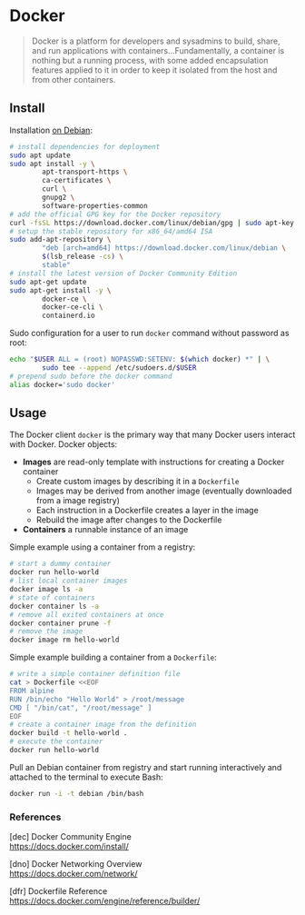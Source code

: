 # Docker

> Docker is a platform for developers and sysadmins to build, share, and run applications with containers...Fundamentally, a container is nothing but a running process, with some added encapsulation features applied to it in order to keep it isolated from the host and from other containers.

## Install

Installation [on Debian](https://docs.docker.com/install/linux/docker-ce/debian/):

```bash
# install dependencies for deployment
sudo apt update
sudo apt install -y \
        apt-transport-https \
        ca-certificates \
        curl \
        gnupg2 \
        software-properties-common
# add the official GPG key for the Docker repository
curl -fsSL https://download.docker.com/linux/debian/gpg | sudo apt-key add -
# setup the stable repository for x86_64/amd64 ISA
sudo add-apt-repository \
        "deb [arch=amd64] https://download.docker.com/linux/debian \
        $(lsb_release -cs) \
        stable"
# install the latest version of Docker Community Edition
sudo apt-get update
sudo apt-get install -y \
        docker-ce \
        docker-ce-cli \
        containerd.io
```

Sudo configuration for a user to run `docker` command without password as root:

```bash
echo "$USER ALL = (root) NOPASSWD:SETENV: $(which docker) *" | \
        sudo tee --append /etc/sudoers.d/$USER
# prepend sudo before the docker command
alias docker='sudo docker'
```

## Usage

The Docker client `docker` is the primary way that many Docker users interact 
with Docker. Docker objects:

* **Images** are read-only template with instructions for creating a Docker container
  - Create custom images by describing it in a `Dockerfile`
  - Images may be derived from another image (eventually downloaded from a image
  registry)
  - Each instruction in a Dockerfile creates a layer in the image
  - Rebuild the image after changes to the Dockerfile
* **Containers** a runnable instance of an image

Simple example using a container from a registry:

```bash
# start a dummy container
docker run hello-world
# list local container images
docker image ls -a
# state of containers
docker container ls -a
# remove all exited containers at once
docker container prune -f
# remove the image
docker image rm hello-world
```

Simple example building a container from a `Dockerfile`:

```bash
# write a simple container definition file
cat > Dockerfile <<EOF
FROM alpine
RUN /bin/echo "Hello World" > /root/message
CMD [ "/bin/cat", "/root/message" ]
EOF
# create a container image from the definition
docker build -t hello-world .
# execute the container
docker run hello-world
```

Pull an Debian container from registry and start running interactively and 
attached to the terminal to execute Bash:

```bash
docker run -i -t debian /bin/bash
```


### References

[dec] Docker Community Engine  
https://docs.docker.com/install/

[dno] Docker Networking Overview  
https://docs.docker.com/network/

[dfr] Dockerfile Reference  
https://docs.docker.com/engine/reference/builder/


